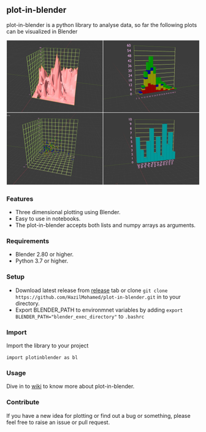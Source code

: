 ## plot-in-blender
plot-in-blender is a python library to analyse data, so far the following plots can be visualized in Blender

<p align="center"><img src="https://raw.githubusercontent.com/hazilMohamed/data-visualization-using-blender/master/res/readme/3D-Plots.jpg"></p>

### Features
- Three dimensional plotting using Blender.
- Easy to use in notebooks.
- The plot-in-blender accepts both lists and numpy arrays as arguments.

### Requirements
- Blender 2.80 or higher.
- Python 3.7 or higher.

### Setup
- Download latest release from <a href="https://github.com/HazilMohamed/plot-in-blender/releases">release</a> tab or clone ```git clone https://github.com/HazilMohamed/plot-in-blender.git``` in to your directory.
- Export BLENDER_PATH to environmnet variables by adding
  <code>export BLENDER_PATH="blender_exec_directory"</code> to <code>.bashrc</code>

### Import
Import the library to your project
```shell
import plotinblender as bl
```

### Usage
Dive in to <a href="https://github.com/HazilMohamed/plot-in-blender/wiki">wiki</a> to know more about plot-in-blender.

### Contribute
If you have a new idea for plotting or find out a bug or something, please feel free to raise an issue or pull request.
